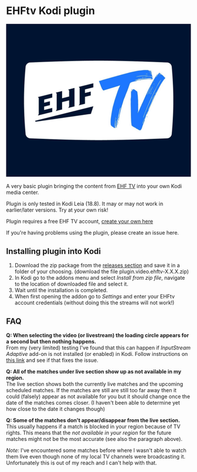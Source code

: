 # EHFtv Kodi plugin

![Logo](https://raw.githubusercontent.com/clearedTakeoff/plugin.video.ehftv/master/resources/ehf.jpg "EHFtv")


A very basic plugin bringing the content from [EHF TV](https://ehftv.com) into your own Kodi media center.

Plugin is only tested in Kodi Leia (18.8). It may or may not work in earlier/later versions. Try at your own risk!

Plugin requires a free EHF TV account, [create your own here](https://ehfpayments.streamamg.com/account/freeregistration) 

If you're having problems using the plugin, please create an issue here.

## Installing plugin into Kodi
1. Download the zip package from the [releases section](https://github.com/clearedTakeoff/plugin.video.ehftv/releases) and save it in a folder of your choosing. (download the file plugin.video.ehftv-X.X.X.zip)
2. In Kodi go to the addons menu and select *Install from zip file*, navigate to the location of downloaded file and select it.
3. Wait until the installation is completed.
4. When first opening the addon go to *Settings* and enter your EHFtv account credentials (without doing this the streams will not work!)

## FAQ
__Q: When selecting the video (or livestream) the loading circle appears for a second but then nothing happens.__  
From my (very limited) testing I've found that this can happen if *InputStream Adaptive* add-on is not installed (or enabled) in Kodi. Follow instructions on [this link](https://kodi.wiki/view/Add-on:InputStream_Adaptive) and see if that fixes the issue.

__Q: All of the matches under live section show up as not available in my region.__  
The live section shows both the currently live matches and the upcoming scheduled matches. If the matches are still are still too far away then it could (falsely) appear as not available for you but it should change once the date of the matches comes closer. (I haven't been able to determine yet how close to the date it changes though)

__Q: Some of the matches don't appear/disappear from the live section.__  
This usually happens if a match is blocked in your region because of TV rights. This means that the *not available in your region* for the future matches might not be the most accurate (see also the paragraph above).

*Note:* I've encountered some matches before where I wasn't able to watch them live even though none of my local TV channels were broadcasting it. Unfortunately this is out of my reach and I can't help with that.